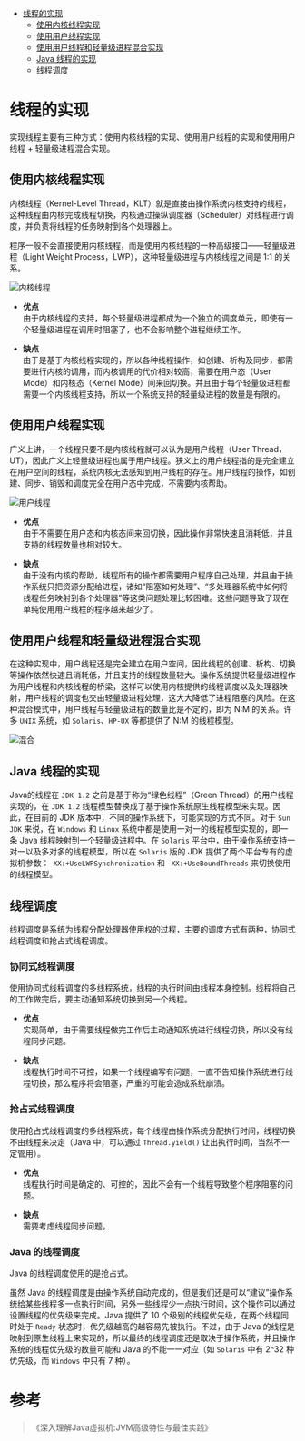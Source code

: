 - [线程的实现](#线程的实现)
    - [使用内核线程实现](#使用内核线程实现)
    - [使用用户线程实现](#使用用户线程实现)
    - [使用用户线程和轻量级进程混合实现](#使用用户线程和轻量级进程混合实现)
    - [Java 线程的实现](#Java-线程的实现)
    - [线程调度](#线程调度)

# 线程的实现

实现线程主要有三种方式：使用内核线程的实现、使用用户线程的实现和使用用户线程 + 轻量级进程混合实现。  

## 使用内核线程实现

内核线程（Kernel-Level Thread，KLT）就是直接由操作系统内核支持的线程，这种线程由内核完成线程切换，内核通过操纵调度器（Scheduler）对线程进行调度，并负责将线程的任务映射到各个处理器上。  

程序一般不会直接使用内核线程，而是使用内核线程的一种高级接口——轻量级进程（Light Weight Process，LWP），这种轻量级进程与内核线程之间是 1:1 的关系。  

![内核线程](https://github.com/nekolr/java-notes/blob/master/images/Java%20并发/kxy.png)

- **优点**  
由于内核线程的支持，每个轻量级进程都成为一个独立的调度单元，即使有一个轻量级进程在调用时阻塞了，也不会影响整个进程继续工作。  

- **缺点**  
由于是基于内核线程实现的，所以各种线程操作，如创建、析构及同步，都需要进行内核的调用，而内核调用的代价相对较高，需要在用户态（User Mode）和内核态（Kernel Mode）间来回切换。并且由于每个轻量级进程都需要一个内核线程支持，所以一个系统支持的轻量级进程的数量是有限的。  

## 使用用户线程实现

广义上讲，一个线程只要不是内核线程就可以认为是用户线程（User Thread，UT），因此广义上轻量级进程也属于用户线程。狭义上的用户线程指的是完全建立在用户空间的线程，系统内核无法感知到用户线程的存在。用户线程的操作，如创建、同步、销毁和调度完全在用户态中完成，不需要内核帮助。  

![用户线程](https://github.com/nekolr/java-notes/blob/master/images/Java%20并发/8rQ.png)

- **优点**  
由于不需要在用户态和内核态间来回切换，因此操作非常快速且消耗低，并且支持的线程数量也相对较大。  

- **缺点**  
由于没有内核的帮助，线程所有的操作都需要用户程序自己处理，并且由于操作系统只把资源分配给进程，诸如“阻塞如何处理”、“多处理器系统中如何将线程任务映射到各个处理器”等这类问题处理比较困难。这些问题导致了现在单纯使用用户线程的程序越来越少了。  

## 使用用户线程和轻量级进程混合实现

在这种实现中，用户线程还是完全建立在用户空间，因此线程的创建、析构、切换等操作依然快速且消耗低，并且支持的线程数量较大。操作系统提供轻量级进程作为用户线程和内核线程的桥梁，这样可以使用内核提供的线程调度以及处理器映射，用户线程的调度也交由轻量级进程处理，这大大降低了进程阻塞的风险。在这种混合模式中，用户线程与轻量级进程的数量比是不定的，即为 N:M 的关系。许多 `UNIX` 系统，如 `Solaris`、`HP-UX` 等都提供了 N:M 的线程模型。  

![混合](https://github.com/nekolr/java-notes/blob/master/images/Java%20并发/NXw.png)

## Java 线程的实现

Java的线程在 `JDK 1.2` 之前是基于称为“绿色线程”（Green Thread）的用户线程实现的，在 `JDK 1.2` 线程模型替换成了基于操作系统原生线程模型来实现。因此，在目前的 JDK 版本中，不同的操作系统下，可能实现的方式不同。对于 `Sun JDK` 来说，在 `Windows` 和 `Linux` 系统中都是使用一对一的线程模型实现的，即一条 Java 线程映射到一个轻量级进程中。在 `Solaris` 平台中，由于操作系统支持一对一以及多对多的线程模型，所以在 `Solaris` 版的 JDK 提供了两个平台专有的虚拟机参数：`-XX:+UseLWPSynchronization` 和 `-XX:+UseBoundThreads` 来切换使用的线程模型。  

## 线程调度

线程调度是系统为线程分配处理器使用权的过程，主要的调度方式有两种，协同式线程调度和抢占式线程调度。  

### 协同式线程调度

使用协同式线程调度的多线程系统，线程的执行时间由线程本身控制。线程将自己的工作做完后，要主动通知系统切换到另一个线程。  

- **优点**  
实现简单，由于需要线程做完工作后主动通知系统进行线程切换，所以没有线程同步问题。  

- **缺点**  
线程执行时间不可控，如果一个线程编写有问题，一直不告知操作系统进行线程切换，那么程序将会阻塞，严重的可能会造成系统崩溃。  

### 抢占式线程调度

使用抢占式线程调度的多线程系统，每个线程由操作系统分配执行时间，线程切换不由线程来决定（Java 中，可以通过 `Thread.yield()` 让出执行时间，当然不一定管用）。  

- **优点**  
线程执行时间是确定的、可控的，因此不会有一个线程导致整个程序阻塞的问题。  

- **缺点**  
需要考虑线程同步问题。  

### Java 的线程调度

Java 的线程调度使用的是抢占式。  

虽然 Java 的线程调度是由操作系统自动完成的，但是我们还是可以“建议”操作系统给某些线程多一点执行时间，另外一些线程少一点执行时间，这个操作可以通过设置线程的优先级来完成。Java 提供了 10 个级别的线程优先级，在两个线程同时处于 `Ready` 状态时，优先级越高的越容易先被执行。不过，由于 Java 的线程是映射到原生线程上来实现的，所以最终的线程调度还是取决于操作系统，并且操作系统的线程优先级的数量可能和 Java 的不能一一对应（如 `Solaris` 中有 2^32 种优先级，而 `Windows` 中只有 7 种）。  

# 参考

> 《深入理解Java虚拟机:JVM高级特性与最佳实践》